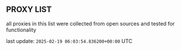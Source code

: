 ## PROXY LIST

all proxies in this list were collected from open sources and tested for functionality

last update: `2025-02-19 06:03:54.836200+00:00` UTC